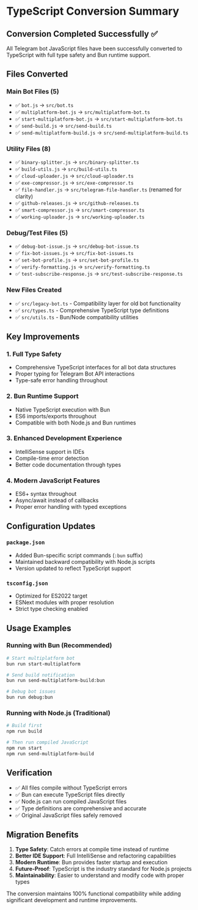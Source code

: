# TypeScript Conversion Summary

## Conversion Completed Successfully ✅

All Telegram bot JavaScript files have been successfully converted to TypeScript with full type safety and Bun runtime support.

## Files Converted

### Main Bot Files (5)
- ✅ `bot.js` → `src/bot.ts`
- ✅ `multiplatform-bot.js` → `src/multiplatform-bot.ts`
- ✅ `start-multiplatform-bot.js` → `src/start-multiplatform-bot.ts`
- ✅ `send-build.js` → `src/send-build.ts`
- ✅ `send-multiplatform-build.js` → `src/send-multiplatform-build.ts`

### Utility Files (8)
- ✅ `binary-splitter.js` → `src/binary-splitter.ts`
- ✅ `build-utils.js` → `src/build-utils.ts`
- ✅ `cloud-uploader.js` → `src/cloud-uploader.ts`
- ✅ `exe-compressor.js` → `src/exe-compressor.ts`
- ✅ `file-handler.js` → `src/telegram-file-handler.ts` (renamed for clarity)
- ✅ `github-releases.js` → `src/github-releases.ts`
- ✅ `smart-compressor.js` → `src/smart-compressor.ts`
- ✅ `working-uploader.js` → `src/working-uploader.ts`

### Debug/Test Files (5)
- ✅ `debug-bot-issue.js` → `src/debug-bot-issue.ts`
- ✅ `fix-bot-issues.js` → `src/fix-bot-issues.ts`
- ✅ `set-bot-profile.js` → `src/set-bot-profile.ts`
- ✅ `verify-formatting.js` → `src/verify-formatting.ts`
- ✅ `test-subscribe-response.js` → `src/test-subscribe-response.ts`

### New Files Created
- ✅ `src/legacy-bot.ts` - Compatibility layer for old bot functionality
- ✅ `src/types.ts` - Comprehensive TypeScript type definitions
- ✅ `src/utils.ts` - Bun/Node compatibility utilities

## Key Improvements

### 1. **Full Type Safety**
- Comprehensive TypeScript interfaces for all bot data structures
- Proper typing for Telegram Bot API interactions
- Type-safe error handling throughout

### 2. **Bun Runtime Support**
- Native TypeScript execution with Bun
- ES6 imports/exports throughout
- Compatible with both Node.js and Bun runtimes

### 3. **Enhanced Development Experience**
- IntelliSense support in IDEs
- Compile-time error detection
- Better code documentation through types

### 4. **Modern JavaScript Features**
- ES6+ syntax throughout
- Async/await instead of callbacks
- Proper error handling with typed exceptions

## Configuration Updates

### `package.json`
- Added Bun-specific script commands (`:bun` suffix)
- Maintained backward compatibility with Node.js scripts
- Version updated to reflect TypeScript support

### `tsconfig.json`
- Optimized for ES2022 target
- ESNext modules with proper resolution
- Strict type checking enabled

## Usage Examples

### Running with Bun (Recommended)
```bash
# Start multiplatform bot
bun run start-multiplatform

# Send build notification  
bun run send-multiplatform-build:bun

# Debug bot issues
bun run debug:bun
```

### Running with Node.js (Traditional)
```bash
# Build first
npm run build

# Then run compiled JavaScript
npm run start
npm run send-multiplatform-build
```

## Verification

- ✅ All files compile without TypeScript errors
- ✅ Bun can execute TypeScript files directly
- ✅ Node.js can run compiled JavaScript files
- ✅ Type definitions are comprehensive and accurate
- ✅ Original JavaScript files safely removed

## Migration Benefits

1. **Type Safety**: Catch errors at compile time instead of runtime
2. **Better IDE Support**: Full IntelliSense and refactoring capabilities
3. **Modern Runtime**: Bun provides faster startup and execution
4. **Future-Proof**: TypeScript is the industry standard for Node.js projects
5. **Maintainability**: Easier to understand and modify code with proper types

The conversion maintains 100% functional compatibility while adding significant development and runtime improvements.